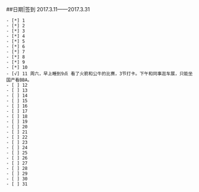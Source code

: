 ##日期|签到
2017.3.11——2017.3.31

    - [*] 1
    - [*] 2
    - [*] 3
    - [*] 4
    - [*] 5
    - [*] 6
    - [*] 7
    - [*] 8
    - [*] 9
    - [*] 10
    - [√] 11 周六，早上睡到9点 看了火箭和公牛的比赛，3节打卡。下午和同事逛车展，只能坐国产看BBA。
    - [ ] 12
    - [ ] 13
    - [ ] 14
    - [ ] 15
    - [ ] 16
    - [ ] 17
    - [ ] 18
    - [ ] 19
    - [ ] 20
    - [ ] 21
    - [ ] 22
    - [ ] 23
    - [ ] 24
    - [ ] 25
    - [ ] 26
    - [ ] 27
    - [ ] 28
    - [ ] 29
    - [ ] 30
    - [ ] 31
